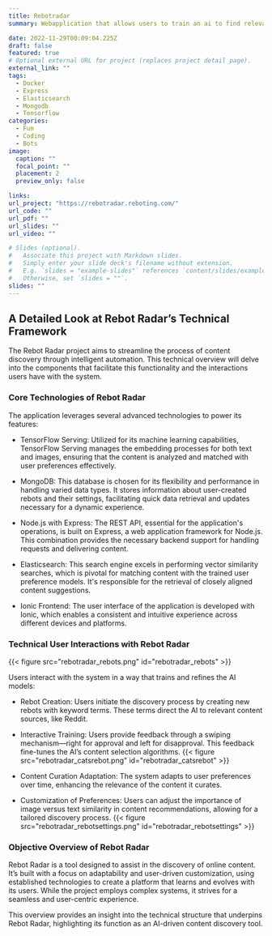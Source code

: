 ```yaml
---
title: Rebotradar
summary: Webapplication that allows users to train an ai to find relevant content from continually scraped sources such as reddit.

date: 2022-11-29T00:09:04.225Z
draft: false
featured: true
# Optional external URL for project (replaces project detail page).
external_link: ""
tags:
  - Docker
  - Express
  - Elasticsearch
  - Mongodb
  - Tensorflow
categories:
  - Fun
  - Coding
  - Bots
image:
  caption: ""
  focal_point: ""
  placement: 2
  preview_only: false

links:
url_project: "https://rebotradar.reboting.com/"
url_code: ""
url_pdf: ""
url_slides: ""
url_video: ""

# Slides (optional).
#   Associate this project with Markdown slides.
#   Simply enter your slide deck's filename without extension.
#   E.g. `slides = "example-slides"` references `content/slides/example-slides.md`.
#   Otherwise, set `slides = ""`.
slides: ""
---
```


## A Detailed Look at Rebot Radar’s Technical Framework

The Rebot Radar project aims to streamline the process of content discovery through intelligent automation. This technical overview will delve into the components that facilitate this functionality and the interactions users have with the system.

### Core Technologies of Rebot Radar

The application leverages several advanced technologies to power its features:

- TensorFlow Serving: Utilized for its machine learning capabilities, TensorFlow Serving manages the embedding processes for both text and images, ensuring that the content is analyzed and matched with user preferences effectively.

- MongoDB: This database is chosen for its flexibility and performance in handling varied data types. It stores information about user-created rebots and their settings, facilitating quick data retrieval and updates necessary for a dynamic experience.

- Node.js with Express: The REST API, essential for the application's operations, is built on Express, a web application framework for Node.js. This combination provides the necessary backend support for handling requests and delivering content.

- Elasticsearch: This search engine excels in performing vector similarity searches, which is pivotal for matching content with the trained user preference models. It's responsible for the retrieval of closely aligned content suggestions.

- Ionic Frontend: The user interface of the application is developed with Ionic, which enables a consistent and intuitive experience across different devices and platforms.

### Technical User Interactions with Rebot Radar

{{< figure src="rebotradar_rebots.png" id="rebotradar_rebots" >}}

Users interact with the system in a way that trains and refines the AI models:

- Rebot Creation: Users initiate the discovery process by creating new rebots with keyword terms. These terms direct the AI to relevant content sources, like Reddit.

- Interactive Training: Users provide feedback through a swiping mechanism—right for approval and left for disapproval. This feedback fine-tunes the AI’s content selection algorithms.
  {{< figure src="rebotradar_catsrebot.png" id="rebotradar_catsrebot" >}}

- Content Curation Adaptation: The system adapts to user preferences over time, enhancing the relevance of the content it curates.

- Customization of Preferences: Users can adjust the importance of image versus text similarity in content recommendations, allowing for a tailored discovery process.
  {{< figure src="rebotradar_rebotsettings.png" id="rebotradar_rebotsettings" >}}

### Objective Overview of Rebot Radar

Rebot Radar is a tool designed to assist in the discovery of online content. It’s built with a focus on adaptability and user-driven customization, using established technologies to create a platform that learns and evolves with its users. While the project employs complex systems, it strives for a seamless and user-centric experience.

This overview provides an insight into the technical structure that underpins Rebot Radar, highlighting its function as an AI-driven content discovery tool.
